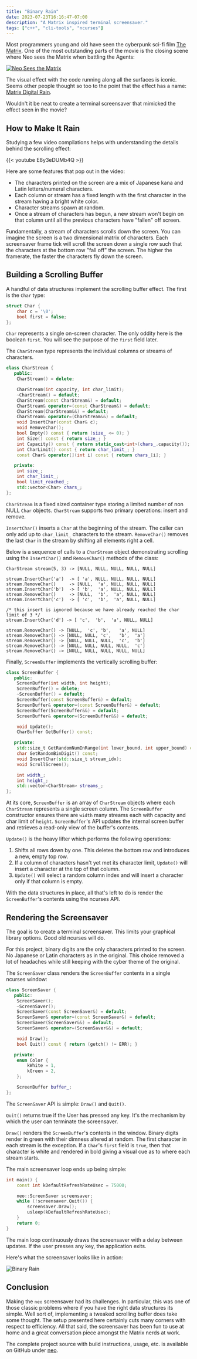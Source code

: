 ```yaml
---
title: "Binary Rain"
date: 2023-07-23T16:16:47-07:00
description: "A Matrix inspired terminal screensaver."
tags: ["c++", "cli-tools", "ncurses"]
---
```


Most programmers young and old have seen the cyberpunk sci-fi film [The
Matrix][1]. One of the most outstanding parts of the movie is the closing scene
where Neo sees the Matrix when battling the Agents:

[![Neo Sees the Matrix](/posts/2023/binary-rain/matrix.webp#center)][2]

The visual effect with the code running along all the surfaces is iconic. Seems
other people thought so too to the point that the effect has a name: [Matrix
Digital Rain][3].

Wouldn't it be neat to create a terminal screensaver that mimicked the effect
seen in the movie?

## How to Make It Rain

Studying a few video compilations helps with understanding the details behind
the scrolling effect:

{{< youtube E8y3eDUMb4Q >}}

Here are some features that pop out in the video:

- The characters printed on the screen are a mix of Japanese kana and Latin
  letters/numeral characters.
- Each column or stream has a fixed length with the first character in the
  stream having a bright white color.
- Character streams spawn at random.
- Once a stream of characters has begun, a new stream won't begin on that
  column until all the previous characters have "fallen" off screen.

Fundamentally, a stream of characters scrolls down the screen. You can imagine
the screen is a two dimensional matrix of characters. Each screensaver frame
tick will scroll the screen down a single row such that the characters at the
bottom row "fall off" the screen. The higher the framerate, the faster the
characters fly down the screen.

## Building a Scrolling Buffer

A handful of data structures implement the scrolling buffer effect. The first
is the `Char` type:

```cpp
struct Char {
    char c = '\0';
    bool first = false;
};
```

`Char` represents a single on-screen character. The only oddity here is the
boolean `first`. You will see the purpose of the `first` field later.

The `CharStream` type represents the individual columns or streams of
characters.

```cpp
class CharStream {
   public:
    CharStream() = delete;

    CharStream(int capacity, int char_limit);
    ~CharStream() = default;
    CharStream(const CharStream&) = default;
    CharStream& operator=(const CharStream&) = default;
    CharStream(CharStream&&) = default;
    CharStream& operator=(CharStream&&) = default;
    void InsertChar(const Char& c);
    void RemoveChar();
    bool Empty() const { return (size_ <= 0); }
    int Size() const { return size_; }
    int Capacity() const { return static_cast<int>(chars_.capacity()); }
    int CharLimit() const { return char_limit_; }
    const Char& operator[](int i) const { return chars_[i]; }

   private:
    int size_;
    int char_limit_;
    bool limit_reached_;
    std::vector<Char> chars_;
};
```

`CharStream` is a fixed sized container type storing a limited number of non
NULL `Char` objects. `CharStream` supports two primary operations: insert and
remove.

`InsertChar()` inserts a `Char` at the beginning of the stream. The caller can
only add up to `char_limit_` characters to the stream. `RemoveChar()` removes
the last `Char` in the stream by shifting all elements right a cell.

Below is a sequence of calls to a `CharStream` object demonstrating scrolling
using the `InsertChar()` and `RemoveChar()` methods of the class:

```text
CharStream stream(5, 3) -> [NULL, NULL, NULL, NULL, NULL]

stream.InsertChar('a')  -> [ 'a', NULL, NULL, NULL, NULL]
stream.RemoveChar()     -> [NULL,  'a', NULL, NULL, NULL]
stream.InsertChar('b')  -> [ 'b',  'a', NULL, NULL, NULL]
stream.RemoveChar()     -> [NULL,  'b',  'a', NULL, NULL]
stream.InsertChar('c')  -> [ 'c',  'b',  'a', NULL, NULL]

/* this insert is ignored because we have already reached the char limit of 3 */
stream.InsertChar('d') -> [ 'c',  'b',  'a', NULL, NULL]

stream.RemoveChar() -> [NULL,  'c', 'b',   'a', NULL]
stream.RemoveChar() -> [NULL, NULL, 'c',   'b',  'a']
stream.RemoveChar() -> [NULL, NULL, NULL,  'c',  'b']
stream.RemoveChar() -> [NULL, NULL, NULL, NULL,  'c']
stream.RemoveChar() -> [NULL, NULL, NULL, NULL, NULL]
```

Finally, `ScreenBuffer` implements the vertically scrolling buffer:

```cpp
class ScreenBuffer {
   public:
    ScreenBuffer(int width, int height);
    ScreenBuffer() = delete;
    ~ScreenBuffer() = default;
    ScreenBuffer(const ScreenBuffer&) = default;
    ScreenBuffer& operator=(const ScreenBuffer&) = default;
    ScreenBuffer(ScreenBuffer&&) = default;
    ScreenBuffer& operator=(ScreenBuffer&&) = default;

    void Update();
    CharBuffer GetBuffer() const;

   private:
    std::size_t GetRandomNumInRange(int lower_bound, int upper_bound) const;
    char GetRandomBinDigit() const;
    void InsertChar(std::size_t stream_idx);
    void ScrollScreen();

    int width_;
    int height_;
    std::vector<CharStream> streams_;
};
```

At its core, `ScreenBuffer` is an array of `CharStream` objects where each
`CharStream` represents a single screen column. The `ScreenBuffer` constructor
ensures there are `width` many streams each with capacity and char limit of
`height`. `ScreenBuffer`'s API updates the internal screen buffer
and retrieves a read-only view of the buffer's contents.

`Update()` is the heavy lifter which performs the following operations:

1. Shifts all rows down by one. This deletes the bottom row and introduces a
   new, empty top row.
2. If a column of characters hasn't yet met its character limit, `Update()` will
   insert a character at the top of that column.
3. `Update()` will select a random column index and will insert a character only
   if that column is empty.

With the data structures in place, all that's left to do is render the
`ScreenBuffer`'s contents using the ncurses API.

## Rendering the Screensaver

The goal is to create a terminal screensaver. This limits your graphical library
options. Good old ncurses will do.

For this project, binary digits are the only characters printed to the screen.
No Japanese or Latin characters as in the original. This choice removed a lot of
headaches while still keeping with the cyber theme of the original.

The `ScreenSaver` class renders the `ScreenBuffer` contents in a single ncurses
window:

```cpp
class ScreenSaver {
   public:
    ScreenSaver();
    ~ScreenSaver();
    ScreenSaver(const ScreenSaver&) = default;
    ScreenSaver& operator=(const ScreenSaver&) = default;
    ScreenSaver(ScreenSaver&&) = default;
    ScreenSaver& operator=(ScreenSaver&&) = default;

    void Draw();
    bool Quit() const { return (getch() != ERR); }

   private:
    enum Color {
        kWhite = 1,
        kGreen = 2,
    };

    ScreenBuffer buffer_;
};
```

The `ScreenSaver` API is simple: `Draw()` and `Quit()`.

`Quit()` returns true if the User has pressed any key. It's the mechanism by
which the user can terminate the screensaver.

`Draw()` renders the `ScreenBuffer`'s contents in the window. Binary digits
render in green with their dimness altered at random. The first character in
each stream is the exception. If a `Char`'s `first` field is `true`, then that
character is white and rendered in bold giving a visual cue as to where each
stream starts.

The main screensaver loop ends up being simple:

```cpp
int main() {
    const int kDefaultRefreshRateUsec = 75000;

    neo::ScreenSaver screensaver;
    while (!screensaver.Quit()) {
        screensaver.Draw();
        usleep(kDefaultRefreshRateUsec);
    }
    return 0;
}
```

The main loop continuously draws the screensaver with a delay between updates.
If the user presses any key, the application exits.

Here's what the screensaver looks like in action:

![Binary Rain](/posts/2023/binary-rain/neo.gif#center)

## Conclusion

Making the `neo` screensaver had its challenges. In particular, this was one of
those classic problems where if you have the right data structures its simple.
Well sort of, implementing a tweaked scrolling buffer does take some thought.
The setup presented here certainly cuts many corners with respect to efficiency.
All that said, the screensaver has been fun to use at home and a great
conversation piece amongst the Matrix nerds at work.

The complete project source with build instructions, usage, etc. is available on
GitHub under [neo][4].

[1]: https://en.wikipedia.org/wiki/The_Matrix
[2]: https://tinyurl.com/yc7p7285
[3]: https://en.wikipedia.org/wiki/Matrix_digital_rain
[4]: https://github.com/ivan-guerra/neo
